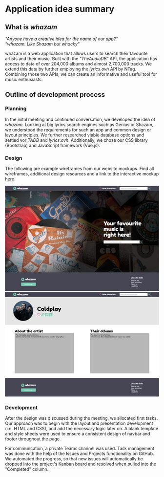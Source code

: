 # Application idea summary

## What is *whazam*

*"Anyone have a creative idea for the name of our app?"*<br />
*"whazam. Like Shazam but whacky"*

whazam is a web application that allows users to search their favourite artists and their music. Built with the _"TheAudioDB"_ API, the application has access to data of over 204,000 albums and almost 2,700,000 tracks. We extend this data by further employing the _lyrics.ovh_ API by NTag. Combining those two APIs, we can create an informative and useful tool for music enthusiasts.

## Outline of development process

### Planning

In the inital meeting and continued conversation, we developed the idea of *whazam*. Looking at big lyrics search engines such as Genius or Shazam, we understood the requirements for such an app and common design or layout principles. We further researched viable database options and settled vor *TADB* and *lyrics.ovh*. Additionally, we chose our CSS library (Bootstrap) and JavaScript framework (Vue.js).

### Design

The following are example wireframes from our website mockups. Find all wireframes, additional design resources and a link to the interactive mockup [here](../Design_documentation/Design.md)

![homepage_wireframe](./assets/homepage_desktop.png)
![homepage_wireframe](./assets/artist_desktop.png)

### Development

After the design was discussed during the meeting, we allocated first tasks. Our approach was to begin with the layout and presentation development (i.e. HTML and CSS), and add the necessary logic later on. A blank template and style sheets were used to ensure a consistent design of navbar and footer throughout the page.

For communcation, a private Teams channel was used. Task management was done with the help of the Issues and Projects functionality on GitHub. We automated the progress, so that new issues will automatically be dropped into the project's Kanban board and resolved when pulled into the "Completed" column. 